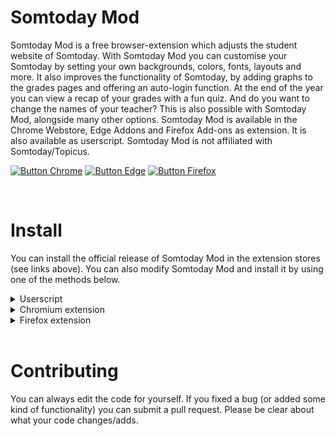 # Somtoday Mod
Somtoday Mod is a free browser-extension which adjusts the student website of Somtoday. With Somtoday Mod you can customise your Somtoday by setting your own backgrounds, colors, fonts, layouts and more. It also improves the functionality of Somtoday, by adding graphs to the grades pages and offering an auto-login function. At the end of the year you can view a recap of your grades with a fun quiz. And do you want to change the names of your teacher? This is also possible with Somtoday Mod, alongside many other options. Somtoday Mod is available in the Chrome Webstore, Edge Addons and Firefox Add-ons as extension. It is also available as userscript. Somtoday Mod is not affiliated with Somtoday/Topicus.

[![Button Chrome]][ChromeLink]
[![Button Edge]][EdgeLink]
[![Button Firefox]][FirefoxLink]

<br>

# Install

You can install the official release of Somtoday Mod in the extension stores (see links above). You can also modify Somtoday Mod and install it by using one of the methods below.

<details>
<summary>Userscript</summary>
<br>

Userscript:
1. Install an userscriptmanager (<a href="https://tampermonkey.net/">Tampermonkey</a> - all browsers, <a href="https://addons.mozilla.org/en-US/firefox/addon/greasemonkey/">Greasemonkey</a> - Firefox, <a href="https://apps.apple.com/us/app/userscripts/id1463298887">Userscripts</a> - Safari)
2. Add <a href="https://github.com/Jona-Zwetsloot/Somtoday-Mod/blob/main/Userscript/SomtodayMod.user.js">this userscript</a> to the userscript manager
<br>

</details>



<details>
<summary>Chromium extension</summary>
<br>

Chromium extension:
1. Go to the <a href="https://github.com/Jona-Zwetsloot/Somtoday-Mod/releases">releases page</a> and download chromium.zip
2. Unpack chromium.zip
3. Go to the extension page and enable developer mode
4. Click 'Load unpacked extension' and select the unpacked zip
<br>

</details>



<details>
<summary>Firefox extension</summary>
<br>

Firefox extension - <b>temporary and unsigned</b>, but easy:
1. Go to the <a href="https://github.com/Jona-Zwetsloot/Somtoday-Mod/releases">releases page</a> and download firefox.zip
2. Go to <b>about:debugging#/runtime/this-firefox</b>, click 'Install temporary addon' and select firefox.zip
<br>

Firefox Developer, Firefox Nightly or Firefox ESR extension - <b>unsigned</b>, but easy:
1. Go to the <a href="https://github.com/Jona-Zwetsloot/Somtoday-Mod/releases">releases page</a> and download firefox.zip
2. Go to <b>about:config</b> and disable the flag <b>xpinstall.signatures.required</b>
3. Go to <b>about:addons</b>, click on the top right cog, click 'Install addon via file' and select firefox.zip
<br>

Firefox extension - <b>signed</b>, but difficult:
1. Go to the <a href="https://github.com/Jona-Zwetsloot/Somtoday-Mod/releases">releases page</a> and download firefox.zip
2. Go to <a href="https://addons.mozilla.org/developers/">the Mozilla addon developer page</a>, click 'Submit or manage extension', and sign in with your Mozilla account
3. Click 'Create a new addon'. Follow the process to get your extension signed. Consider hosting the addon yourself to prevent too much Somtoday Mod clones in the Firefox Add-ons store.
<br>

</details>

<br>

# Contributing
You can always edit the code for yourself. If you fixed a bug (or added some kind of functionality) you can submit a pull request. Please be clear about what your code changes/adds.

<!---------------------------------------------------------------------------->
[Button Chrome]: https://jonazwetsloot.nl/images/chrome-webstore.svg
[ChromeLink]: https://chromewebstore.google.com/detail/somtoday-mod/gehilkhfalphnhpidceocgmdijplpkbn 'Install in the Chrome Webstore.'
[Button Edge]: https://jonazwetsloot.nl/images/edge-addons.svg
[EdgeLink]: https://microsoftedge.microsoft.com/addons/detail/somtoday-mod/ldhlddmnhkkjnocncckkencgcmgmffme 'Install in the Edge Addons Store.'
[Button Firefox]: https://jonazwetsloot.nl/images/firefox-addons.svg
[FirefoxLink]: https://addons.mozilla.org/nl/firefox/addon/somtoday-mod/ 'Install in the Firefox Addons Store.'
